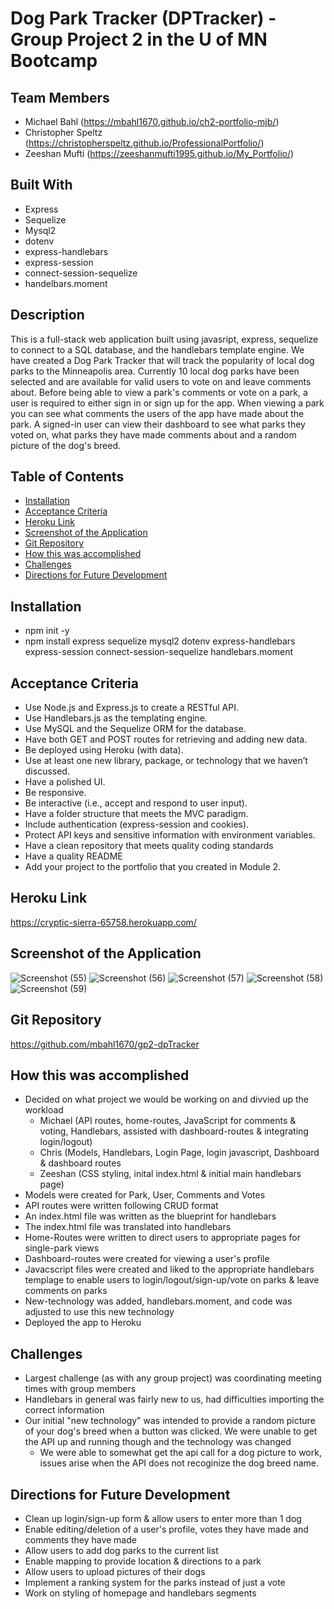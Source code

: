 # Dog Park Tracker (DPTracker) - Group Project 2 in the U of MN Bootcamp

## Team Members
* Michael Bahl (https://mbahl1670.github.io/ch2-portfolio-mjb/)
* Christopher Speltz (https://christopherspeltz.github.io/ProfessionalPortfolio/)
* Zeeshan Mufti (https://zeeshanmufti1995.github.io/My_Portfolio/)
  

## Built With
* Express
* Sequelize
* Mysql2
* dotenv
* express-handlebars
* express-session
* connect-session-sequelize
* handelbars.moment

## Description
This is a full-stack web application built using javasript, express, sequelize to connect to a SQL database, and the handlebars template engine.  We have created a Dog Park Tracker that will track the popularity of local dog parks to the Minneapolis area.  Currently 10 local dog parks have been selected and are available for valid users to vote on and leave comments about.  Before being able to view a park's comments or vote on a park, a user is required to either sign in or sign up for the app.  When viewing a park you can see what comments the users of the app have made about the park.  A signed-in user can view their dashboard to see what parks they voted on, what parks they have made comments about and a random picture of the dog's breed.


## Table of Contents
* [Installation](#installation)
* [Acceptance Criteria](#acceptance-criteria)
* [Heroku Link](#heroku-link)
* [Screenshot of the Application](#screenshot-of-the-application)
* [Git Repository](#git-repository)
* [How this was accomplished](#how-this-was-accomplished)
* [Challenges](#challenges)
* [Directions for Future Development](#directions-for-future-development)

## Installation
* npm init -y
* npm install express sequelize mysql2 dotenv express-handlebars express-session connect-session-sequelize handlebars.moment


## Acceptance Criteria
* Use Node.js and Express.js to create a RESTful API.
* Use Handlebars.js as the templating engine.
* Use MySQL and the Sequelize ORM for the database.
* Have both GET and POST routes for retrieving and adding new data.
* Be deployed using Heroku (with data).
* Use at least one new library, package, or technology that we haven’t discussed. 
* Have a polished UI.
* Be responsive.
* Be interactive (i.e., accept and respond to user input).
* Have a folder structure that meets the MVC paradigm.
* Include authentication (express-session and cookies).
* Protect API keys and sensitive information with environment variables.
* Have a clean repository that meets quality coding standards 
* Have a quality README 
* Add your project to the portfolio that you created in Module 2.


## Heroku Link
https://cryptic-sierra-65758.herokuapp.com/

## Screenshot of the Application
![Screenshot (55)](https://user-images.githubusercontent.com/90292697/151611620-6fd69786-4743-411e-a763-7d0cb14fa156.png)
![Screenshot (56)](https://user-images.githubusercontent.com/90292697/151611628-4ebe612d-a030-4074-9326-be785522dbb6.png)
![Screenshot (57)](https://user-images.githubusercontent.com/90292697/151611634-3b2cd18f-7899-4933-84bc-7c26e9d1e640.png)
![Screenshot (58)](https://user-images.githubusercontent.com/90292697/151611645-21b4113b-c78f-46f2-bfc9-90d841d622f4.png)
![Screenshot (59)](https://user-images.githubusercontent.com/90292697/151611658-6b14187c-52ca-481b-bd5d-2b02bccd5b69.png)

## Git Repository
https://github.com/mbahl1670/gp2-dpTracker


## How this was accomplished
* Decided on what project we would be working on and divvied up the workload    
  * Michael (API routes, home-routes, JavaScript for comments & voting, Handlebars, assisted with dashboard-routes & integrating login/logout)
  * Chris (Models, Handlebars, Login Page, login javascript, Dashboard & dashboard routes
  * Zeeshan (CSS styling, inital index.html & initial main handlebars page)
* Models were created for Park, User, Comments and Votes
* API routes were written following CRUD format
* An index.html file was written as the blueprint for handlebars
* The index.html file was translated into handlebars
* Home-Routes were written to direct users to appropriate pages for single-park views
* Dashboard-routes were created for viewing a user's profile
* Javacscript files were created and liked to the appropriate handlebars templage to enable users to login/logout/sign-up/vote on parks & leave comments on parks
* New-technology was added, handlebars.moment, and code was adjusted to use this new technology
* Deployed the app to Heroku 


## Challenges
* Largest challenge (as with any group project) was coordinating meeting times with group members
* Handlebars in general was fairly new to us, had difficulties importing the correct information
* Our initial "new technology" was intended to provide a random picture of your dog's breed when a button was clicked.  We were unable to get the API up and running though and the technology was changed
  * We were able to somewhat get the api call for a dog picture to work, issues arise when the API does not recoginize the dog breed name.

## Directions for Future Development
* Clean up login/sign-up form & allow users to enter more than 1 dog
* Enable editing/deletion of a user's profile, votes they have made and comments they have made
* Allow users to add dog parks to the current list
* Enable mapping to provide location & directions to a park
* Allow users to upload pictures of their dogs
* Implement a ranking system for the parks instead of just a vote
* Work on styling of homepage and handlebars segments
